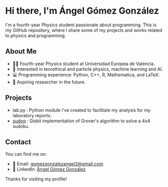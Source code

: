 # Hi there, I'm Ángel Gómez González

I'm a fourth-year Physics student passionate about programming. This is my GitHub repository, where I share some of my projects and works related to physics and programming.

## About Me

- 👨‍🎓 Fourth-year Physics student at Universidad Europea de Valencia.
- 🌱 Interested in teorethical and particle physics, machine learning and AI.
- 💻 Programming experience: Python, C++, R, Mathematica, and LaTeX.
- 🚀 Aspiring researcher in the future.

## Projects

- lab.py  : Python module I've created to facilitate my analysis for my laboratory reports.
- [sudoq](https://github.com/Anhel02/SudoQ)   : Qiskit implementation of Grover's algorithm to solve a 4x4 sudoku.

## Contact

You can find me on:

- 📧 Email: gomezgonzalezangel2@gmail.com
- 💼 LinkedIn: [Ángel Gómez González](https://www.linkedin.com/in/%C3%A1ngel-g%C3%B3mez-gonz%C3%A1lez/)

Thanks for visiting my profile!
